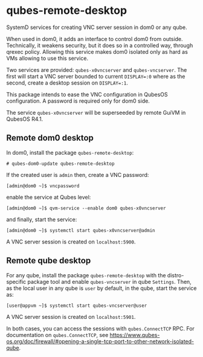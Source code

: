 # qubes-remote-desktop

SystemD services for creating VNC server session in dom0 or any qube.

When used in dom0, it adds an interface to control dom0 from outside. Technically, it weakens security, but it does so in a controlled way, through qrexec policy. Allowing this service makes dom0 isolated only as hard as VMs allowing to use this service.

Two services are provided: `qubes-x0vncserver` and `qubes-vncserver`. The first will start a VNC server bounded to current `DISPLAY=:0` where as the second, create a desktop session on `DISPLAY=:1`.

This package intends to ease the VNC configuration in QubesOS configuration. A password is required only for dom0 side.

The service `qubes-x0vncserver` will be superseeded by remote GuiVM in QubesOS R4.1.

## Remote dom0 desktop

In dom0, install the package `qubes-remote-desktop`:

    # qubes-dom0-update qubes-remote-desktop

If the created user is `admin` then, create a VNC password:

    [admin@dom0 ~]$ vncpassword

enable the service at Qubes level:

    [admin@dom0 ~]$ qvm-service --enable dom0 qubes-x0vncserver

and finally, start the service:

    [admin@dom0 ~]$ systemctl start qubes-x0vncserver@admin

A VNC server session is created on `localhost:5900`.

## Remote qube desktop

For any qube, install the package `qubes-remote-desktop` with the distro-specific package tool and enable `qubes-vncserver` in qube `Settings`. Then, as the local user in any qube is `user` by default, in the qube, start the service as:

    [user@appvm ~]$ systemctl start qubes-vncserver@user

A VNC server session is created on `localhost:5901`.

In both cases, you can access the sessions with `qubes.ConnectTCP` RPC. For documentation on `qubes.ConnectTCP`, see https://www.qubes-os.org/doc/firewall/#opening-a-single-tcp-port-to-other-network-isolated-qube.